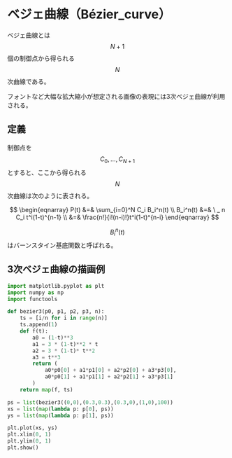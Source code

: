 # ベジェ曲線（Bézier_curve）

ベジェ曲線とは$$N+1$$個の制御点から得られる$$N$$次曲線である。

フォントなど大幅な拡大縮小が想定される画像の表現には3次ベジェ曲線が利用される。

## 定義

制御点を$$C_0, \dots, C_{N+1}$$とすると、ここから得られる$$N$$次曲線は次のように表される。

$$
\begin{eqnarray}
P(t) &=& \sum_{i=0}^N C_i B_i^n(t) \\
B_i^n(t) &=& \ _ n C_i t^i(1-t)^{n-1} \\
&=& \frac{n!}{i!(n-i)!}t^i(1-t)^{n-i}
\end{eqnarray}
$$

$$B_i^n(t)$$はバーンスタイン基底関数と呼ばれる。

## 3次ベジェ曲線の描画例

```py
import matplotlib.pyplot as plt
import numpy as np
import functools

def bezier3(p0, p1, p2, p3, n):
    ts = [i/n for i in range(n)]
    ts.append(1)
    def f(t):
        a0 = (1-t)**3
        a1 = 3 * (1-t)**2 * t
        a2 = 3 * (1-t)* t**2
        a3 = t**3
        return (
            a0*p0[0] + a1*p1[0] + a2*p2[0] + a3*p3[0],
            a0*p0[1] + a1*p1[1] + a2*p2[1] + a3*p3[1]
        )
    return map(f, ts)

ps = list(bezier3((0,0),(0.3,0.3),(0.3,0),(1,0),100))
xs = list(map(lambda p: p[0], ps))
ys = list(map(lambda p: p[1], ps))

plt.plot(xs, ys)
plt.xlim(0, 1)
plt.ylim(0, 1)
plt.show()

```
